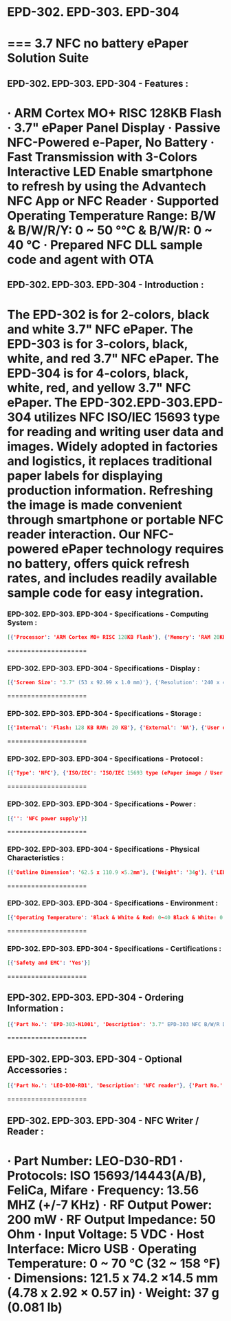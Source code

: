 # EPD-302. EPD-303. EPD-304
===
3.7 NFC no battery ePaper Solution Suite
====================
## EPD-302. EPD-303. EPD-304 - Features :
· ARM Cortex MO+ RISC 128KB Flash
· 3.7" ePaper Panel Display
· Passive NFC-Powered e-Paper, No Battery
· Fast Transmission with 3-Colors Interactive LED
Enable smartphone to refresh by using the Advantech NFC App or NFC Reader
· Supported Operating Temperature Range: B/W & B/W/R/Y: 0 ~ 50 °℃ & B/W/R: 0 ~ 40 °C
· Prepared NFC DLL sample code and agent with OTA
====================
## EPD-302. EPD-303. EPD-304 - Introduction :
The EPD-302 is for 2-colors, black and white 3.7" NFC ePaper. The EPD-303 is for 3-colors, black, white, and red 3.7" NFC ePaper. The EPD-304 is for 4-colors, black, white, red, and yellow 3.7" NFC ePaper.
The EPD-302.EPD-303.EPD-304 utilizes NFC ISO/IEC 15693 type for reading and writing user data and images. Widely adopted in factories and logistics, it replaces traditional paper labels for displaying production information. Refreshing the image is made convenient through smartphone or portable NFC reader interaction. Our NFC-powered ePaper technology requires no battery, offers quick refresh rates, and includes readily available sample code for easy integration.
====================
### EPD-302. EPD-303. EPD-304 - Specifications - Computing System :
```json
[{'Processor': 'ARM Cortex M0+ RISC 128KB Flash'}, {'Memory': 'RAM 20KB'}]
```
====================
### EPD-302. EPD-303. EPD-304 - Specifications - Display :
```json
[{'Screen Size': '3.7" (53 x 92.99 x 1.0 mm)'}, {'Resolution': '240 x 416 pixels'}, {'Color': 'EPD-302: Black/White'}, {'': 'EPD-303: Black/White/Red'}, {'': 'EPD-304: Black/White/Red/Yellow'}]
```
====================
### EPD-302. EPD-303. EPD-304 - Specifications - Storage :
```json
[{'Internal': 'Flash: 128 KB RAM: 20 KB'}, {'External': 'NA'}, {'User data/Image': '253bytes'}]
```
====================
### EPD-302. EPD-303. EPD-304 - Specifications - Protocol :
```json
[{'Type': 'NFC'}, {'ISO/IEC': 'ISO/IEC 15693 type (ePaper image / User data read and write)'}, {'Frequency': '13.56 MHZ'}]
```
====================
### EPD-302. EPD-303. EPD-304 - Specifications - Power :
```json
[{'': 'NFC power supply'}]
```
====================
### EPD-302. EPD-303. EPD-304 - Specifications - Physical Characteristics :
```json
[{'Outline Dimension': '62.5 x 110.9 ×5.2mm'}, {'Weight': '34g'}, {'LED': '1 LED with 3 colors'}, {'Bracket': 'Back Holder for EPD-303'}]
```
====================
### EPD-302. EPD-303. EPD-304 - Specifications - Environment :
```json
[{'Operating Temperature': 'Black & White & Red: 0~40 Black & White: 0 ~ 50 °C Black & White & Red & Yellow: 0 ~ 50 ℃'}, {'Storage Temperature': '-25~60 °C'}, {'Operating Humidity': '80% Relative Humidity, non-condensing'}, {'IP': 'IP68'}]
```
====================
### EPD-302. EPD-303. EPD-304 - Specifications - Certifications :
```json
[{'Safety and EMC': 'Yes'}]
```
====================
## EPD-302. EPD-303. EPD-304 - Ordering Information :
```json
[{'Part No.': 'EPD-303-N1001', 'Description': '3.7" EPD-303 NFC B/W/R Display Blue Fastener'}, {'Part No.': 'EPD-303-N2001', 'Description': '3.7" EPD-303 NFC B/W/R Display'}, {'Part No.': 'EPD-302-N1001', 'Description': '3.7" EPD-302 NFC B/W Display Blue Fastener'}, {'Part No.': 'EPD-302-N2001', 'Description': '3.7" EPD-302 NFC B/W Display'}, {'Part No.': 'EPD-304-N1001', 'Description': '3.7" EPD-304 NFC B/W/R/Y Display Blue Fastener'}, {'Part No.': 'EPD-304-N2001', 'Description': '3.7" EPD-304 NFC B/W/R/Y Display'}]
```
====================
## EPD-302. EPD-303. EPD-304 - Optional Accessories :
```json
[{'Part No.': 'LEO-D30-RD1', 'Description': 'NFC reader'}, {'Part No.': '199L000102T000', 'Description': 'Fastener-badge for EPD-303'}, {'Part No.': '199L000101T000', 'Description': 'Back Holder for EPD-303'}]
```
====================
## EPD-302. EPD-303. EPD-304 - NFC Writer / Reader :
· Part Number: LEO-D30-RD1
· Protocols: ISO 15693/14443(A/B), FeliCa, Mifare
· Frequency: 13.56 MHZ (+/-7 KHz)
· RF Output Power: 200 mW
· RF Output Impedance: 50 Ohm
· Input Voltage: 5 VDC
· Host Interface: Micro USB
· Operating Temperature: 0 ~ 70 ℃ (32 ~ 158 °F)
· Dimensions: 121.5 x 74.2 ×14.5 mm (4.78 x 2.92 × 0.57 in)
· Weight: 37 g (0.081 lb)
====================
